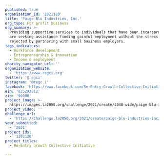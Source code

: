 ```yaml
---
published: true
organization_id: '2021120'
title: 'Paige Blu Industries, Inc.'
org_type: For profit business
org_summary: >-
  Providing supportive services to individuals that have been incarcerated and
  are seeking assistance finding gainful employment without the stress of being
  rejected by partnering with small business employers.
tags_indicators:
  - Workforce development
  - Entrepreneurship & innovation
  - Income & employment
charity_navigator_url: ''
organization_website:
  - 'https://www.regci.org'
twitter: '@regci'
instagram: '@regc.i'
facebook: 'https://www.facebook.com/Re-Entry-Growth-Collective-Initiative-107065574820788'
ein: '825293812'
zip: '90008'
project_image: >-
  https://images.la2050.org/challenge/2021/create/2048-wide/paige-blu-industries-inc.jpg
project_video: ''
challenge_url:
  - 'https://challenge.la2050.org/2021/create/paige-blu-industries-inc/'
year_submitted:
  - '2021'
project_ids:
  - '1202120'
project_titles:
  - Re-Entry Growth Collective Initiative

---
```

